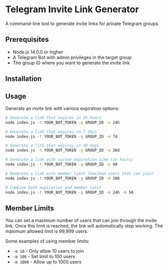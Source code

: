 # Telegram Invite Link Generator

A command-line tool to generate invite links for private Telegram groups.

## Prerequisites

- Node.js 14.0.0 or higher
- A Telegram Bot with admin privileges in the target group
- The group ID where you want to generate the invite link

## Installation

## Usage

Generate an invite link with various expiration options:

```bash
# Generate a link that expires in 24 hours
node index.js -t YOUR_BOT_TOKEN -g GROUP_ID -e 24h

# Generate a link that expires in 7 days
node index.js -t YOUR_BOT_TOKEN -g GROUP_ID -e 7d

# Generate a link that expires in 30 days
node index.js -t YOUR_BOT_TOKEN -g GROUP_ID -e 30d

# Generate a link with custom expiration time (in hours)
node index.js -t YOUR_BOT_TOKEN -g GROUP_ID -e 48

# Generate a link with member limit (maximum users that can join)
node index.js -t YOUR_BOT_TOKEN -g GROUP_ID -m 100

# Combine both expiration and member limit
node index.js -t YOUR_BOT_TOKEN -g GROUP_ID -e 24h -m 50
```

## Member Limits

You can set a maximum number of users that can join through the invite link. Once this limit is reached, the link will automatically stop working. The maximum allowed limit is 99,999 users.

Some examples of using member limits:
- `-m 10` - Only allow 10 users to join
- `-m 100` - Set limit to 100 users
- `-m 1000` - Allow up to 1000 users

